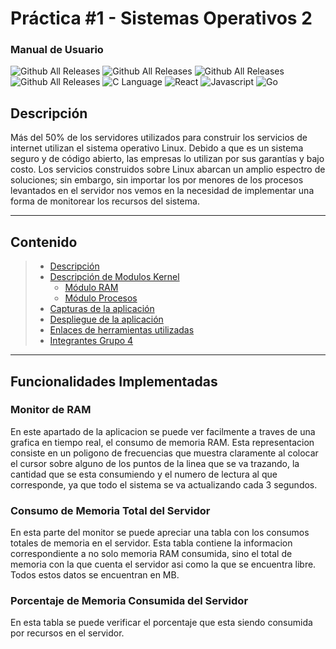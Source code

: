 <h1> <b> Práctica #1 - Sistemas Operativos 2 </b> </h1>

<h3> <b> Manual de Usuario</b> </h3>

![Github All Releases](https://img.shields.io/badge/Version-1.0-green)
![Github All Releases](https://img.shields.io/badge/Curso-Sistemas%20Operativos%202-blue)
![Github All Releases](https://img.shields.io/badge/Grupo-23-red)
![Github All Releases](https://img.shields.io/badge/Practica-1-orange)
![C Language](https://img.shields.io/badge/Kernel_Module-gray?style=flat-square&logo=c)
![React](https://img.shields.io/badge/React-gray?style=flat-square&logo=react)
![Javascript](https://img.shields.io/badge/Javascript-gray?style=flat-square&logo=javascript)
![Go](https://img.shields.io/badge/Go-gray?style=flat-square&logo=Go)

## **Descripción**

Más del 50% de los servidores utilizados para construir los servicios de internet utilizan el sistema 
operativo Linux. Debido a que es un sistema seguro y de código abierto, las empresas lo utilizan por 
sus garantías y bajo costo. 
Los servicios construidos sobre Linux abarcan un amplio espectro de soluciones; sin embargo, sin 
importar los por menores de los procesos levantados en el servidor nos vemos en la necesidad de 
implementar una forma de monitorear los recursos del sistema.

---

## **Contenido**

> * [Descripción](#Descripción)
> * [Descripción de Modulos Kernel](#Descripción-de-Modulos-Kernel)
>   * [Módulo RAM](#Módulo-RAM)
>   * [Módulo Procesos](#Módulo-Procesos)
> * [Capturas de la aplicación](#Capturas-de-la-aplicación)
> * [Despliegue de la aplicación](#Despliegue-de-la-aplicación)
> * [Enlaces de herramientas utilizadas](#Enlaces-de-herramientas-utilizadas)
> * [Integrantes Grupo 4](#Integrantes-Grupo-4)

---

## **Funcionalidades Implementadas**

### **Monitor de RAM**

  En este apartado de la aplicacion se puede ver facilmente a traves de una grafica en tiempo real, el consumo de memoria RAM. Esta representacion consiste en un poligono de frecuencias que muestra claramente al colocar el cursor sobre alguno de los puntos de la linea que se va trazando, la cantidad que se esta consumiendo y el numero de lectura al que corresponde, ya que todo el sistema se va actualizando cada 3 segundos.
  
  
### **Consumo de Memoria Total del Servidor**

  En esta parte del monitor se puede apreciar una tabla con los consumos totales de memoria en el servidor. Esta tabla contiene la informacion correspondiente a no solo memoria RAM consumida, sino el total de memoria con la que cuenta el servidor asi como la que se encuentra libre. Todos estos datos se encuentran en MB.


### **Porcentaje de Memoria Consumida del Servidor**

  En esta tabla se puede verificar el porcentaje que esta siendo consumida por recursos en el servidor.
  
  

